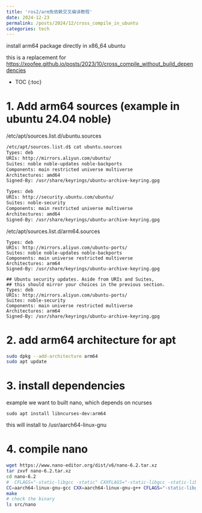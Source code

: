 ```yaml
---
title: 'ros2/arm免依赖交叉编译教程'
date: 2024-12-23
permalink: /posts/2024/12/cross_compile_in_ubuntu
categories: tech
---
```


install arm64 package directly in x86_64 ubuntu

this is a replacement for https://xoofee.github.io/posts/2023/10/cross_compile_without_build_dependencies

* TOC
{:toc}

# 1. Add arm64 sources (example in ubuntu 24.04 noble)

/etc/apt/sources.list.d/ubuntu.sources

```bash
/etc/apt/sources.list.d$ cat ubuntu.sources
Types: deb
URIs: http://mirrors.aliyun.com/ubuntu/
Suites: noble noble-updates noble-backports
Components: main restricted universe multiverse
Architectures: amd64
Signed-By: /usr/share/keyrings/ubuntu-archive-keyring.gpg

Types: deb
URIs: http://security.ubuntu.com/ubuntu/
Suites: noble-security
Components: main restricted universe multiverse
Architectures: amd64
Signed-By: /usr/share/keyrings/ubuntu-archive-keyring.gpg
```

/etc/apt/sources.list.d/arm64.sources

```
Types: deb
URIs: http://mirrors.aliyun.com/ubuntu-ports/
Suites: noble noble-updates noble-backports
Components: main universe restricted multiverse
Architectures: arm64
Signed-By: /usr/share/keyrings/ubuntu-archive-keyring.gpg

## Ubuntu security updates. Aside from URIs and Suites,
## this should mirror your choices in the previous section.
Types: deb
URIs: http://mirrors.aliyun.com/ubuntu-ports/
Suites: noble-security
Components: main universe restricted multiverse
Architectures: arm64
Signed-By: /usr/share/keyrings/ubuntu-archive-keyring.gpg
```

# 2. add arm64 architecture for apt
```bash
sudo dpkg --add-architecture arm64
sudo apt update
```

# 3. install dependencies
example we want to built nano, which depends on ncurses
```
sudo apt install libncurses-dev:arm64
```
this will install to /usr/aarch64-linux-gnu

# 4. compile nano
```bash
wget https://www.nano-editor.org/dist/v6/nano-6.2.tar.xz
tar zxvf nano-6.2.tar.xz
cd nano-6.2
#  CFLAGS="-static-libgcc -static" CXXFLAGS="-static-libgcc -static-libstdc++ -static" LDFLAGS="-static" could be removed if you don't want to build static binary
CC=aarch64-linux-gnu-gcc CXX=aarch64-linux-gnu-g++ CFLAGS="-static-libgcc -static" CXXFLAGS="-static-libgcc -static-libstdc++ -static" LDFLAGS="-static" ./configure --host=aarch64-linux-gnu --build=x86_64-pc-linux-gnu
make
# check the binary
ls src/nano
```